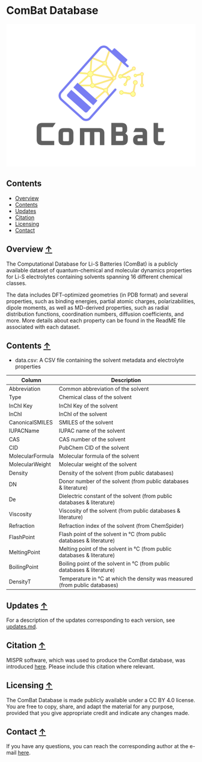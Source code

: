 # ComBat Database 

<img src=logo.png>

## Contents
* [Overview](#overview-)
* [Contents](#contents-)
* [Updates](#updates-)
* [Citation](#citation-)
* [Licensing](#licensing-)
* [Contact](#contact-)

## Overview [↑](#overview)
The Computational Database for Li-S Batteries (ComBat) is a publicly 
available dataset of quantum-chemical and molecular dynamics properties 
for Li-S electrolytes containing solvents spanning 16 different chemical 
classes. 

The data includes DFT-optimized geometries (in PDB format) and several 
properties, such as binding energies, partial atomic charges, 
polarizabilities, dipole moments, as well as MD-derived properties, such
as radial distribution functions, coordination numbers, diffusion coefficients,
and more. More details about each property can be found in the ReadME file 
associated with each dataset. 

## Contents [↑](#contents)
* data.csv: A CSV file containing the solvent metadata and electrolyte properties

| Column        | Description                                                               |
|---------------|---------------------------------------------------------------------------|
| Abbreviation  | Common abbreviation of the solvent                                        |
| Type          | Chemical class of the solvent                                             |
| InChI Key     | InChI Key of the solvent                                                  |
| InChI         | InChI of the solvent                                                      |
| CanonicalSMILES | SMILES of the solvent                                                     |   
| IUPACName     | IUPAC name of the solvent                                                 |
| CAS           | CAS number of the solvent                                                 |
| CID           | PubChem CID of the solvent                                                |
| MolecularFormula | Molecular formula of the solvent                                          |
| MolecularWeight | Molecular weight of the solvent                                           |
| Density       | Density of the solvent (from public databases)                            |
| DN            | Donor number of the solvent (from public databases & literature)          |
| De            | Dielectric constant of the solvent (from public databases & literature)   |
| Viscosity     | Viscosity of the solvent (from public databases & literature)             |
| Refraction    | Refraction index of the solvent (from ChemSpider)                         |
| FlashPoint    | Flash point of the solvent in °C (from public databases & literature)     |             | 
| MeltingPoint  | Melting point of the solvent in °C (from public databases & literature)   |
| BoilingPoint  | Boiling point of the solvent in °C (from public databases & literature)   |
| DensityT | Temperature in °C at which the density was measured (from public databases) |

## Updates [↑](#updates)
For a description of the updates corresponding to each version, 
see [updates.md](https://github.com/rashatwi/combat/blob/main/updates.md).

## Citation [↑](#citation)
MISPR software, which was used to produce the ComBat database, was
introduced [here](https://doi.org/10.1038/s41598-022-20009-w). 
Please include this citation where relevant. 

## Licensing [↑](#licensing)
The ComBat Database is made publicly available under a CC BY 4.0 license. 
You are free to copy, share, and adapt the material for any purpose, 
provided that you give appropriate credit and indicate any changes made.

## Contact [↑](#contact)
If you have any questions, you can reach the corresponding author at the 
e-mail [here](https://www.rashatwi.com).